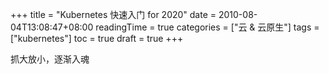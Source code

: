 +++
title = "Kubernetes 快速入门 for 2020"
date = 2010-08-04T13:08:47+08:00
readingTime = true
categories = ["云 & 云原生"]
tags = ["kubernetes"]
toc = true
draft = true
+++

抓大放小，逐渐入魂

<!--more-->
